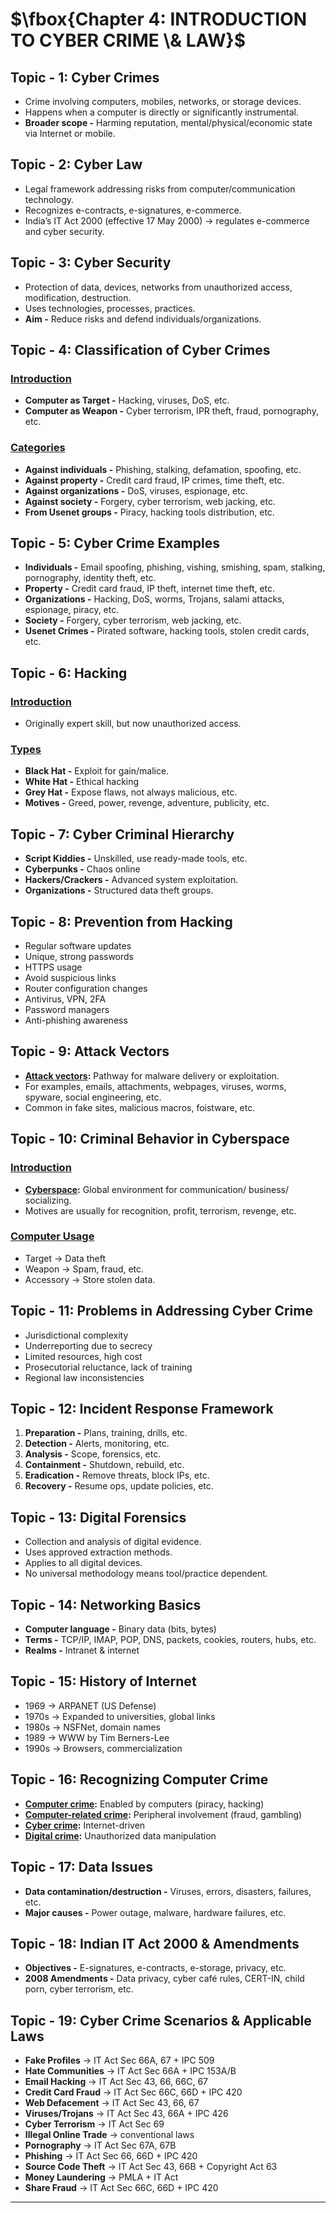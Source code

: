 # $\fbox{Chapter 4: INTRODUCTION TO CYBER CRIME \& LAW}$





## **Topic - 1: Cyber Crimes**

- Crime involving computers, mobiles, networks, or storage devices.
- Happens when a computer is directly or significantly instrumental.
- **Broader scope -** Harming reputation, mental/physical/economic state via Internet or mobile.



## **Topic - 2: Cyber Law**

- Legal framework addressing risks from computer/communication technology.
- Recognizes e-contracts, e-signatures, e-commerce.
- India’s IT Act 2000 (effective 17 May 2000) $\rightarrow$ regulates e-commerce and cyber security.



## **Topic - 3: Cyber Security**

- Protection of data, devices, networks from unauthorized access, modification, destruction.
- Uses technologies, processes, practices.
- **Aim -** Reduce risks and defend individuals/organizations.



## **Topic - 4: Classification of Cyber Crimes**  

### <u>Introduction</u>

- **Computer as Target -** Hacking, viruses, DoS, etc.
- **Computer as Weapon -** Cyber terrorism, IPR theft, fraud, pornography, etc.

### <u>Categories</u>

- **Against individuals -** Phishing, stalking, defamation, spoofing, etc.
- **Against property -** Credit card fraud, IP crimes, time theft, etc.
- **Against organizations -** DoS, viruses, espionage, etc.
- **Against society -** Forgery, cyber terrorism, web jacking, etc.
- **From Usenet groups -** Piracy, hacking tools distribution, etc.



## **Topic - 5: Cyber Crime Examples**  

- **Individuals -** Email spoofing, phishing, vishing, smishing, spam, stalking, pornography, identity theft, etc.
- **Property -** Credit card fraud, IP theft, internet time theft, etc.
- **Organizations -** Hacking, DoS, worms, Trojans, salami attacks, espionage, piracy, etc.
- **Society -** Forgery, cyber terrorism, web jacking, etc.
- **Usenet Crimes -** Pirated software, hacking tools, stolen credit cards, etc.



## **Topic - 6: Hacking**  

### <u>Introduction</u>

- Originally expert skill, but now unauthorized access.


### <u>Types</u>

- **Black Hat -** Exploit for gain/malice.
- **White Hat -** Ethical hacking
- **Grey Hat -** Expose flaws, not always malicious, etc.
- **Motives -** Greed, power, revenge, adventure, publicity, etc.



## **Topic - 7: Cyber Criminal Hierarchy**

- **Script Kiddies -** Unskilled, use ready-made tools, etc.
- **Cyberpunks -** Chaos online
- **Hackers/Crackers -** Advanced system exploitation.
- **Organizations -** Structured data theft groups.



## **Topic - 8: Prevention from Hacking**

- Regular software updates
- Unique, strong passwords
- HTTPS usage
- Avoid suspicious links
- Router configuration changes
- Antivirus, VPN, 2FA
- Password managers
- Anti-phishing awareness



## **Topic - 9: Attack Vectors**  

- **<u>Attack vectors</u>:** Pathway for malware delivery or exploitation.
- For examples, emails, attachments, webpages, viruses, worms, spyware, social engineering, etc.
- Common in fake sites, malicious macros, foistware, etc.



## **Topic - 10: Criminal Behavior in Cyberspace**  

### <u>Introduction</u>

- **<u>Cyberspace</u>:** Global environment for communication/ business/ socializing.
- Motives are usually for recognition, profit, terrorism, revenge, etc.


### <u>Computer Usage</u>

- Target $\rightarrow$ Data theft
- Weapon $\rightarrow$ Spam, fraud, etc.
- Accessory $\rightarrow$ Store stolen data.



## **Topic - 11: Problems in Addressing Cyber Crime**  

- Jurisdictional complexity  
- Underreporting due to secrecy  
- Limited resources, high cost  
- Prosecutorial reluctance, lack of training  
- Regional law inconsistencies  



## **Topic - 12: Incident Response Framework**  

1. **Preparation -** Plans, training, drills, etc.
2. **Detection -** Alerts, monitoring, etc.
3. **Analysis -** Scope, forensics, etc.
4. **Containment -** Shutdown, rebuild, etc.
5. **Eradication -** Remove threats, block IPs, etc.
6. **Recovery -** Resume ops, update policies, etc.



## **Topic - 13: Digital Forensics**  

- Collection and analysis of digital evidence.
- Uses approved extraction methods.
- Applies to all digital devices.
- No universal methodology means tool/practice dependent.



## **Topic - 14: Networking Basics**  

- **Computer language -** Binary data (bits, bytes)
- **Terms -** TCP/IP, IMAP, POP, DNS, packets, cookies, routers, hubs, etc.
- **Realms -** Intranet & internet



## **Topic - 15: History of Internet**  

- 1969 $\rightarrow$ ARPANET (US Defense)
- 1970s $\rightarrow$ Expanded to universities, global links
- 1980s $\rightarrow$ NSFNet, domain names
- 1989 $\rightarrow$ WWW by Tim Berners-Lee
- 1990s $\rightarrow$ Browsers, commercialization



## **Topic - 16: Recognizing Computer Crime**  

- **<u>Computer crime</u>:** Enabled by computers (piracy, hacking)
- **<u>Computer-related crime</u>:** Peripheral involvement (fraud, gambling)
- **<u>Cyber crime</u>:** Internet-driven
- **<u>Digital crime</u>:** Unauthorized data manipulation



## **Topic - 17: Data Issues**  

- **Data contamination/destruction -** Viruses, errors, disasters, failures, etc.
- **Major causes -** Power outage, malware, hardware failures, etc.



## **Topic - 18: Indian IT Act 2000 \& Amendments**  

- **Objectives -** E-signatures, e-contracts, e-storage, privacy, etc.
- **2008 Amendments -** Data privacy, cyber café rules, CERT-IN, child porn, cyber terrorism, etc.



## **Topic - 19: Cyber Crime Scenarios \& Applicable Laws**  

- **Fake Profiles** $\rightarrow$ IT Act Sec 66A, 67 + IPC 509  
- **Hate Communities** $\rightarrow$ IT Act Sec 66A + IPC 153A/B  
- **Email Hacking** $\rightarrow$ IT Act Sec 43, 66, 66C, 67  
- **Credit Card Fraud** $\rightarrow$ IT Act Sec 66C, 66D + IPC 420  
- **Web Defacement** $\rightarrow$ IT Act Sec 43, 66, 67  
- **Viruses/Trojans** $\rightarrow$ IT Act Sec 43, 66A + IPC 426  
- **Cyber Terrorism** $\rightarrow$ IT Act Sec 69  
- **Illegal Online Trade** $\rightarrow$ conventional laws  
- **Pornography** $\rightarrow$ IT Act Sec 67A, 67B  
- **Phishing** $\rightarrow$ IT Act Sec 66, 66D + IPC 420  
- **Source Code Theft** $\rightarrow$ IT Act Sec 43, 66B + Copyright Act 63  
- **Money Laundering** $\rightarrow$ PMLA + IT Act  
- **Share Fraud** $\rightarrow$ IT Act Sec 66C, 66D + IPC 420  

---
